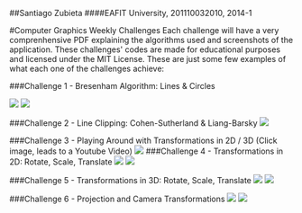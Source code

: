##Santiago Zubieta
####EAFIT University, 201110032010, 2014-1 

#Computer Graphics Weekly Challenges
Each challenge will have a very comprenhensive PDF explaining the algorithms used and screenshots of the application. These challenges' codes are made for educational purposes and licensed under the MIT License. These are just some few examples of what each one of the challenges achieve:

###Challenge 1 - Bresenham Algorithm: Lines & Circles

![](https://raw2.github.com/Zubieta/Computer_Graphics/master/Screenshots/CG1_Lines.png) 
![](https://raw2.github.com/Zubieta/Computer_Graphics/master/Screenshots/CG1_Circles.png)

###Challenge 2 - Line Clipping: Cohen-Sutherland & Liang-Barsky
![](https://raw2.github.com/Zubieta/Computer_Graphics/master/Screenshots/CG2_Lines.png) 

###Challenge 3 - Playing Around with Transformations in 2D / 3D
(Click image, leads to a Youtube Video)
[![](https://raw2.github.com/Zubieta/Computer_Graphics/master/Screenshots/CG3_Trans.png)](http://www.youtube.com/watch?v=a2qDobiht7g)
###Challenge 4 - Transformations in 2D: Rotate, Scale, Translate
![](https://raw2.github.com/Zubieta/Computer_Graphics/master/Screenshots/CG4_Trans.png) 
![](https://raw2.github.com/Zubieta/Computer_Graphics/master/Screenshots/CG4_GUI.png) 

###Challenge 5 - Transformations in 3D: Rotate, Scale, Translate
![](https://raw2.github.com/Zubieta/Computer_Graphics/master/Screenshots/CG5_Trans.png) 
![](https://raw2.github.com/Zubieta/Computer_Graphics/master/Screenshots/CG5_GUI.png) 

###Challenge 6 - Projection and Camera Transformations
![](https://raw2.github.com/Zubieta/Computer_Graphics/master/Screenshots/CG6_Trans.png) 
![](https://raw2.github.com/Zubieta/Computer_Graphics/master/Screenshots/CG6_GUI.png) 